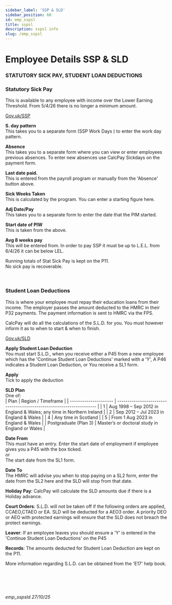 ```yaml
---
sidebar_label: 'SSP & SLD'
sidebar_position: 60
id: emp_sspsl
title: sspsl
description: sspsl info
slug: /emp_sspsl 
---
```


# Employee Details SSP & SLD

### STATUTORY SICK PAY, STUDENT LOAN DEDUCTIONS

### Statutory Sick Pay

This is available to any employee with income over the Lower Earning Threshold. From 5/4/26 there is no longer a minimum amount.

<a href="https://www.gov.uk/statutory-sick-pay" target="_blank" rel="noopener noreferrer">Gov.uk/SSP</a>  

**S. day pattern**  
This takes you to a separate form (SSP Work Days ) to enter the work day pattern.

**Absence**  
This takes you to a separate form where you can view or enter employees previous absences. To enter new absences use CalcPay Sickdays on the payment form.

**Last date paid.**  
This is entered from the payroll program or manually from the 'Absence' button above.

**Sick Weeks Taken**  
This is calculated by the program. You can enter a starting figure here.

**Adj Date/Pay**  
This takes you to a separate form to enter the date that the PIM started.

**Start date of PIW**  
This is taken from the above.

**Avg 8 weeks pay**  
This will be entered from. In order to pay SSP it must be up to L.E.L. from 6/4/26 it can be below LEL.

Running totals of Stat Sick Pay is kept on the P11.  
No sick pay is recoverable.
<br/>
<br/>
<br/>

### Student Loan Deductions
This is where your employee must repay their education loans from their income. The employer passes the amount deducted to the HMRC in their P32 payments. The payment information is sent to HMRC via the FPS.

CalcPay will do all the calculations of the S.L.D. for you. You must however inform it as to when to start & when to finish.

<a href="https://www.gov.uk/guidance/special-rules-for-student-loans" target="_blank" rel="noopener noreferrer">Gov.uk/SLD</a>  

**Apply Student Loan Deduction**\
You must start  S.L.D., when you receive either
a P45 from a new employee which has the 'Continue Student Loan Deductions'  marked with a 'Y',
A P46 indicates a Student Loan Deduction,
or
You receive a SL1 form.

**Apply**  
Tick to apply the deduction

**SLD Plan**  
One of:  
| Plan                  | Region / Timeframe                                                   |
| --------------------- | -------------------------------------------------------------------- |
| 1                     | Aug 1998 – Sep 2012 in England & Wales; any time in Northern Ireland |
| 2                     | Sep 2012 – Jul 2023 in England & Wales                               |
| 4                     | Any time in Scotland                                                 |
| 5                     | From 1 Aug 2023 in England & Wales                                   |
| Postgraduate (Plan 3) | Master’s or doctoral study in England or Wales                       |



**Date From**  
This must have an entry.
Enter the start date of employment if employee gives you a P45 with the box ticked.  
or  
The start date from the SL1 form.

**Date To**  
The HMRC will advise you when to stop paying on a SL2 form, enter the date from the SL2 here and the SLD will stop from that date.



**Holiday Pay**: CalcPay will calculate the SLD amounts due if there is a Holiday advance.

**Court Orders**: S.L.D. will not be taken off if the following orders are applied, CCAEO,CTAEO or EA.
SLD will be deducted for a AEO3 order. A priority DEO or AEO with protected earnings will ensure that the SLD does not breach the protect earnings.

**Leaver**: If an employee leaves you should ensure a 'Y' is entered in the 'Continue Student Loan Deductions' on the P45

**Records**: The amounts deducted for Student Loan Deduction are kept on the P11.

More information regarding S.L.D.  can be obtained from  the 'E17' help book.
<br/>
<br/>
<br/>
<br/>
<br/>
###### emp_sspsld 27/10/25